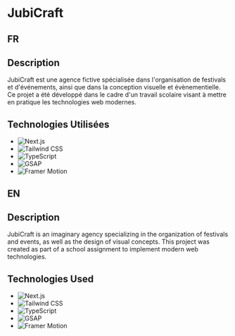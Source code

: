 # JubiCraft

## FR
## Description
JubiCraft est une agence fictive spécialisée dans l'organisation de festivals et d'événements, ainsi que dans la conception visuelle et évènementielle. Ce projet a été développé dans le cadre d'un travail scolaire visant à mettre en pratique les technologies web modernes.

## Technologies Utilisées
- ![Next.js](https://img.shields.io/badge/Next.js-11.1.0-blue?style=flat-square&logo=next.js)
- ![Tailwind CSS](https://img.shields.io/badge/Tailwind_CSS-3.0.0-blue?style=flat-square&logo=tailwind-css)
- ![TypeScript](https://img.shields.io/badge/TypeScript-4.5.5-blue?style=flat-square&logo=typescript)
- ![GSAP](https://img.shields.io/badge/GSAP-3.9.1-blue?style=flat-square&logo=greensock)
- ![Framer Motion](https://img.shields.io/badge/Framer_Motion-5.3.1-blue?style=flat-square&logo=framer)

## EN
## Description
JubiCraft is an imaginary agency specializing in the organization of festivals and events, as well as the design of visual concepts. This project was created as part of a school assignment to implement modern web technologies.

## Technologies Used
- ![Next.js](https://img.shields.io/badge/Next.js-11.1.0-blue?style=flat-square&logo=next.js)
- ![Tailwind CSS](https://img.shields.io/badge/Tailwind_CSS-3.0.0-blue?style=flat-square&logo=tailwind-css)
- ![TypeScript](https://img.shields.io/badge/TypeScript-4.5.5-blue?style=flat-square&logo=typescript)
- ![GSAP](https://img.shields.io/badge/GSAP-3.9.1-blue?style=flat-square&logo=greensock)
- ![Framer Motion](https://img.shields.io/badge/Framer_Motion-5.3.1-blue?style=flat-square&logo=framer)
